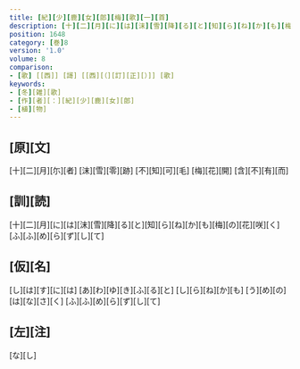 ```yaml
---
title: [紀][少][鹿][女][郎][梅][歌][一][首]
description: [十][二][月][に][は][沫][雪][降][る][と][知][ら][ね][か][も][梅][の][花][咲][く][ふ][ふ][め][ら][ず][し][て]
position: 1648
category: [巻]8
version: '1.0'
volume: 8
comparison:
- [歌] [[西]] [謌] [[西][（][訂][正][）]] [歌]
keywords:
- [冬][雑][歌]
- [作][者][：][紀][少][鹿][女][郎]
- [植][物]
---
```


## [原][文]

[十][二][月][尓][者] [沫][雪][零][跡] [不][知][可][毛] [梅][花][開] [含][不][有][而]

## [訓][読]

[十][二][月][に][は][沫][雪][降][る][と][知][ら][ね][か][も][梅][の][花][咲][く][ふ][ふ][め][ら][ず][し][て]

## [仮][名]

[し][は][す][に][は] [あ][わ][ゆ][き][ふ][る][と] [し][ら][ね][か][も] [う][め][の][は][な][さ][く] [ふ][ふ][め][ら][ず][し][て]

## [左][注]

[な][し]
